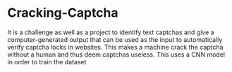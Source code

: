# Cracking-Captcha
It is a challenge as well as a project to identify text captchas and give a computer-generated output that can be used as the input to automatically verify captcha locks in websites. This makes a machine crack the captcha without a human and thus deem captchas useless. This uses a CNN model in order to train the dataset
